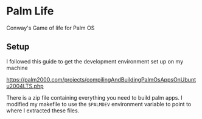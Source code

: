 # Palm Life
Conway's Game of life for Palm OS

## Setup
I followed this guide to get the development environment set up on my machine

https://palm2000.com/projects/compilingAndBuildingPalmOsAppsOnUbuntu2004LTS.php

There is a zip file containing everything you need to build palm apps.
I modified my makefile to use the `$PALMDEV` environment variable to point to where I extracted these files.
